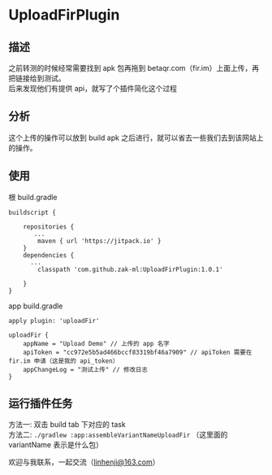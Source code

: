# UploadFirPlugin


## 描述

之前转测的时候经常需要找到 apk 包再拖到 betaqr.com（fir.im）上面上传，再把链接给到测试。<br/>
后来发现他们有提供 api，就写了个插件简化这个过程

## 分析

这个上传的操作可以放到 build apk 之后进行，就可以省去一些我们去到该网站上的操作。

## 使用

根 build.gradle
```
buildscript {
   
    repositories {
       ...
        maven { url 'https://jitpack.io' }
    }
    dependencies {
      ...
        classpath 'com.github.zak-ml:UploadFirPlugin:1.0.1'

    }
}
```
app build.gradle
```
apply plugin: 'uploadFir'

uploadFir {
    appName = "Upload Demo" // 上传的 app 名字
    apiToken = "cc972e5b5ad466bccf83319bf46a7909" // apiToken 需要在 fir.im 申请（这是我的 api_token）
    appChangeLog = "测试上传" // 修改日志
}
```

## 运行插件任务

方法一: 双击 build tab 下对应的 task <br/>
方法二: `./gradlew :app:assembleVariantNameUploadFir` （这里面的 variantName 表示是什么包）

欢迎与我联系，一起交流（linhenji@163.com）
